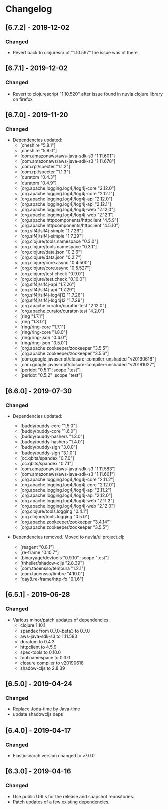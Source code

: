 # Changelog

## [6.7.2] - 2019-12-02

### Changed

  - Revert back to clojurescript "1.10.597" the issue was'nt there
 
## [6.7.1] - 2019-12-02

### Changed

  - Revert to clojurescript "1.10.520" after issue 
    found in nuvla clojure library on firefox

## [6.7.0] - 2019-11-20

### Changed

  - Dependencies updated:
    -   [cheshire "5.8.1"]
    +   [cheshire "5.9.0"]
    -   [com.amazonaws/aws-java-sdk-s3 "1.11.601"]
    +   [com.amazonaws/aws-java-sdk-s3 "1.11.678"]
    -   [com.rpl/specter "1.1.2"]
    +   [com.rpl/specter "1.1.3"]
    -   [duratom "0.4.3"]
    +   [duratom "0.4.9"]
    -   [org.apache.logging.log4j/log4j-core "2.12.0"]
    +   [org.apache.logging.log4j/log4j-core "2.12.1"]
    -   [org.apache.logging.log4j/log4j-api "2.12.0"]
    +   [org.apache.logging.log4j/log4j-api "2.12.1"]
    -   [org.apache.logging.log4j/log4j-web "2.12.0"]
    +   [org.apache.logging.log4j/log4j-web "2.12.1"]
    -   [org.apache.httpcomponents/httpclient "4.5.9"]
    +   [org.apache.httpcomponents/httpclient "4.5.10"]
    -   [org.slf4j/slf4j-simple "1.7.26"]
    +   [org.slf4j/slf4j-simple "1.7.29"]
    -   [org.clojure/tools.namespace "0.3.0"]
    +   [org.clojure/tools.namespace "0.3.1"]
    -   [org.clojure/data.json "0.2.6"]
    +   [org.clojure/data.json "0.2.7"]
    -   [org.clojure/core.async "0.4.500"]
    +   [org.clojure/core.async "0.5.527"]
    -   [org.clojure/test.check "0.9.0"]
    +   [org.clojure/test.check "0.10.0"]
    -   [org.slf4j/slf4j-api "1.7.26"]
    +   [org.slf4j/slf4j-api "1.7.29"]
    -   [org.slf4j/slf4j-log4j12 "1.7.26"]
    +   [org.slf4j/slf4j-log4j12 "1.7.29"]
    -   [org.apache.curator/curator-test "2.12.0"]
    +   [org.apache.curator/curator-test "4.2.0"]
    -   [ring "1.7.1"]
    +   [ring "1.8.0"]
    -   [ring/ring-core "1.7.1"]
    +   [ring/ring-core "1.8.0"]
    -   [ring/ring-json "0.4.0"]
    +   [ring/ring-json "0.5.0"]
    -   [org.apache.zookeeper/zookeeper "3.5.5"]
    +   [org.apache.zookeeper/zookeeper "3.5.6"]
    -   [com.google.javascript/closure-compiler-unshaded "v20190618"]
    +   [com.google.javascript/closure-compiler-unshaded "v20191027"]
    -   [peridot "0.5.1" :scope "test"]
    +   [peridot "0.5.2" :scope "test"]

## [6.6.0] - 2019-07-30

### Changed

  - Dependencies updated:
    - [buddy/buddy-core "1.5.0"]
    + [buddy/buddy-core "1.6.0"]
    - [buddy/buddy-hashers "1.3.0"]
    + [buddy/buddy-hashers "1.4.0"]
    - [buddy/buddy-sign "3.0.0"]
    + [buddy/buddy-sign "3.1.0"]
    - [cc.qbits/spandex "0.7.0"]
    + [cc.qbits/spandex "0.7.1"]
    - [com.amazonaws/aws-java-sdk-s3 "1.11.583"]
    + [com.amazonaws/aws-java-sdk-s3 "1.11.601"]
    - [org.apache.logging.log4j/log4j-core "2.11.2"]
    + [org.apache.logging.log4j/log4j-core "2.12.0"]
    - [org.apache.logging.log4j/log4j-api "2.11.2"]
    + [org.apache.logging.log4j/log4j-api "2.12.0"]
    - [org.apache.logging.log4j/log4j-web "2.11.2"]
    + [org.apache.logging.log4j/log4j-web "2.12.0"]
    - [org.clojure/tools.logging "0.4.1"]
    + [org.clojure/tools.logging "0.5.0"]
    - [org.apache.zookeeper/zookeeper "3.4.14"]
    + [org.apache.zookeeper/zookeeper "3.5.5"]

  - Dependencies removed. Moved to nuvla/ui project.clj:
    - [reagent "0.8.1"]
    - [re-frame "0.10.7"]
    - [binaryage/devtools "0.9.10" :scope "test"]
    - [thheller/shadow-cljs "2.8.39"]
    - [com.taoensso/tempura "1.2.1"]
    - [com.taoensso/timbre "4.10.0"]
    - [day8.re-frame/http-fx "0.1.6"]

## [6.5.1] - 2019-06-28

### Changed

  - Various minor/patch updates of dependencies:
    - clojure 1.10.1
    - spandex from 0.7.0-beta3 to 0.7.0
    - aws-java-sdk-s3 to 1.11.583
    - duratom to 0.4.3
    - httpclient to 4.5.9
    - spec-tools to 0.10.0
    - tool.namespace to 0.3.0
    - closure compiler to v20190618
    - shadow-cljs to 2.8.39

## [6.5.0] - 2019-04-24

### Changed

  - Replace Joda-time by Java-time
  - update shadowcljs deps

## [6.4.0] - 2019-04-17

### Changed

  - Elasticsearch version changed to v7.0.0

## [6.3.0] - 2019-04-16

### Changed

  - Use public URLs for the release and snapshot repositories.
  - Patch updates of a few existing dependencies.
 
